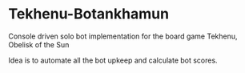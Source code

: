 # Tekhenu-Botankhamun
Console driven solo bot implementation for the board game Tekhenu, Obelisk of the Sun

Idea is to automate all the bot upkeep and calculate bot scores.
